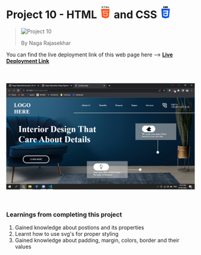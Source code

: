 # Project 10 - HTML ![HTML Logo](./HTML_logo.png) and CSS ![CSS logo](./CSS_logo.png)

> ![Project 10](https://img.shields.io/badge/Project-10-brightgreen)
>
> By Naga Rajasekhar

You can find the live deployment link of this web page here --> **[Live Deployment Link](#)**
<br/>
<br/>
<br/>
<br/>
![Preview](./preview_10.png)

<br/>

### Learnings from completing this project

1. Gained knowledge about postions and its properties<br/>
2. Learnt how to use svg's for proper styling
3. Gained knowledge about padding, margin, colors, border and their values
